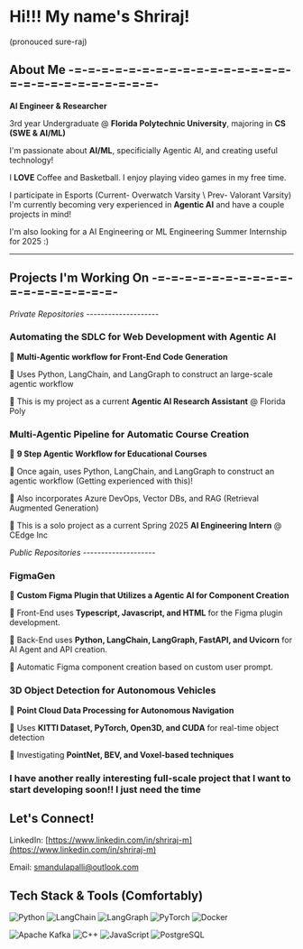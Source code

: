 # Hi!!! My name's Shriraj!
(pronouced sure-raj)

## About Me -=-=-=-=-=-=-=-=-=-=-=-=-=-=-=-=-=-=-=-=-=-=-=-=-=-=-=-
**AI Engineer & Researcher**

3rd year Undergraduate @ **Florida Polytechnic University**, majoring in **CS (SWE & AI/ML)**

I'm passionate about **AI/ML**, specificially Agentic AI, and creating useful technology!   

I **LOVE** Coffee and Basketball.
I enjoy playing video games in my free time. 

I participate in Esports (Current- Overwatch Varsity \ Prev- Valorant Varsity)
I'm currently becoming very experienced in **Agentic AI** and have a couple projects in mind!

I'm also looking for a AI Engineering or ML Engineering Summer Internship for 2025 :)

---

## Projects I'm Working On  -=-=-=-=-=-=-=-=-=-=-=-=-=-=-=-=-=-=-

*Private Repositories* --------------------

### **Automating the SDLC for Web Development with Agentic AI**  
🔹  **Multi-Agentic workflow for Front-End Code Generation**  

🔹 Uses Python, LangChain, and LangGraph to construct an large-scale agentic workflow

🔹 This is my project as a current **Agentic AI Research Assistant** @ Florida Poly

### **Multi-Agentic Pipeline for Automatic Course Creation**  
🔹  **9 Step Agentic Workflow for Educational Courses**  

🔹 Once again, uses Python, LangChain, and LangGraph to construct an agentic workflow (Getting experienced with this)!

🔹 Also incorporates Azure DevOps, Vector DBs, and RAG (Retrieval Augmented Generation)

🔹 This is a solo project as a current Spring 2025 **AI Engineering Intern** @ CEdge Inc

*Public Repositories* --------------------

### **FigmaGen**  
🔹  **Custom Figma Plugin that Utilizes a Agentic AI for Component Creation**  

🔹 Front-End uses **Typescript, Javascript, and HTML** for the Figma plugin development.

🔹 Back-End uses **Python, LangChain, LangGraph, FastAPI, and Uvicorn** for AI Agent and API creation.  

🔹 Automatic Figma component creation based on custom user prompt.   

### **3D Object Detection for Autonomous Vehicles**  
🔹  **Point Cloud Data Processing for Autonomous Navigation**  

🔹 Uses **KITTI Dataset, PyTorch, Open3D, and CUDA** for real-time object detection  

🔹 Investigating **PointNet, BEV, and Voxel-based techniques**  

### **I have another really interesting full-scale project that I want to start developing soon!! I just need the time**

## Let's Connect!  
LinkedIn: [https://www.linkedin.com/in/shriraj-m](https://www.linkedin.com/in/shriraj-m)

Email: smandulapalli@outlook.com 

## Tech Stack & Tools (Comfortably)

![Python](https://img.shields.io/badge/Python-3776AB?style=for-the-badge&logo=python&logoColor=white)
![LangChain](https://img.shields.io/badge/LangChain-50C878g?style=for-the-badge&logo=langchain&logoColor=black)
![LangGraph](https://img.shields.io/badge/LangGraph-FFD43B?style=for-the-badge&logo=langchain&logoColor=black)
![PyTorch](https://img.shields.io/badge/PyTorch-EE4C2C?style=for-the-badge&logo=pytorch&logoColor=white)
![Docker](https://img.shields.io/badge/Docker-2496ED?style=for-the-badge&logo=docker&logoColor=white)

![Apache Kafka](https://img.shields.io/badge/Apache%20Kafka-231F20?style=for-the-badge&logo=apachekafka&logoColor=white)
![C++](https://img.shields.io/badge/C++-00599C?style=for-the-badge&logo=c%2B%2B&logoColor=white)
![JavaScript](https://img.shields.io/badge/JavaScript-F7DF1E?style=for-the-badge&logo=javascript&logoColor=black)
![PostgreSQL](https://img.shields.io/badge/PostgreSQL-316192?style=for-the-badge&logo=postgresql&logoColor=white)


